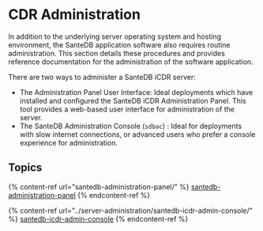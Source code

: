 # CDR Administration

In addition to the underlying server operating system and hosting environment, the SanteDB application software also requires routine administration. This section details these procedures and provides reference documentation for the administration of the software application.

There are two ways to administer a SanteDB iCDR server:

* The Administration Panel User Interface: Ideal deployments which have installed and configured the SanteDB iCDR Administration Panel. This tool provides a web-based user interface for administration of the server.
* The SanteDB Administration Console (`sdbac`) : Ideal for deployments with slow internet connections, or advanced users who prefer a console experience for administration.

## Topics

{% content-ref url="santedb-administration-panel/" %}
[santedb-administration-panel](santedb-administration-panel/)
{% endcontent-ref %}

{% content-ref url="../server-administration/santedb-icdr-admin-console/" %}
[santedb-icdr-admin-console](../server-administration/santedb-icdr-admin-console/)
{% endcontent-ref %}

